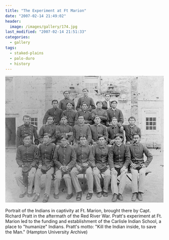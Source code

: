 ```yaml
---
title: "The Experiment at Ft Marion"
date: "2007-02-14 21:49:02"
header:
  image: /images/gallery/174.jpg
last_modified: "2007-02-14 21:51:33"
categories:
  - gallery
tags:
  - staked-plains
  - palo-duro
  - history  
---
```

![174](/images/gallery/174.jpg)

Portrait of the Indians in captivity at Ft. Marion, brought there by Capt. Richard Pratt in the aftermath of the Red River War. Pratt's experiment at Ft. Marion led to the funding and establishment of the Carlisle Indian School, a place to "humanize" Indians. Pratt's motto: "Kill the Indian inside, to save the Man." (Hampton University Archive)
